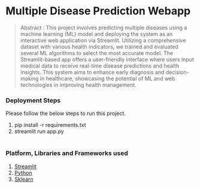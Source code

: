 # Multiple Disease Prediction Webapp

> Abstract : This project involves predicting multiple diseases using a machine learning (ML) model and deploying the system as an interactive web application via Streamlit. Utilizing a comprehensive dataset with various health indicators, we trained and evaluated several ML algorithms to select the most accurate model. The Streamlit-based app offers a user-friendly interface where users input medical data to receive real-time disease predictions and health insights. This system aims to enhance early diagnosis and decision-making in healthcare, showcasing the potential of ML and web technologies in improving health management.


### Deployment Steps
Please follow the below steps to run this project.
<br>
1. pip install -r requirements.txt<br>
2. streamlit run app.py<br><br>


### Platform, Libraries and Frameworks used
1. [Streamlit](https://docs.streamlit.io/library/get-started)
2. [Python](https://www.python.org)
3. [Sklearn](https://scikit-learn.org/stable/index.html)
